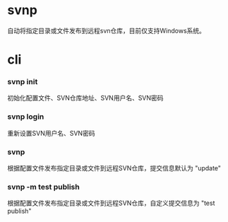 # svnp
自动将指定目录或文件发布到远程svn仓库，目前仅支持Windows系统。

# cli
### svnp init
初始化配置文件、SVN仓库地址、SVN用户名、SVN密码

### svnp login
重新设置SVN用户名、SVN密码

### svnp
根据配置文件发布指定目录或文件到远程SVN仓库，提交信息默认为 "update"

### svnp -m test publish
根据配置文件发布指定目录或文件到远程SVN仓库，自定义提交信息为 "test publish"
